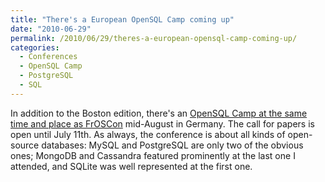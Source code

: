 ```yaml
---
title: "There's a European OpenSQL Camp coming up"
date: "2010-06-29"
permalink: /2010/06/29/theres-a-european-opensql-camp-coming-up/
categories:
  - Conferences
  - OpenSQL Camp
  - PostgreSQL
  - SQL
---
```

In addition to the Boston edition, there's an [OpenSQL Camp at the same time and place as FrOSCon][1] mid-August in Germany. The call for papers is open until July 11th. As always, the conference is about all kinds of open-source databases: MySQL and PostgreSQL are only two of the obvious ones; MongoDB and Cassandra featured prominently at the last one I attended, and SQLite was well represented at the first one.

 [1]: http://opensqlcamp.org/Events/FrOSCon2010/
